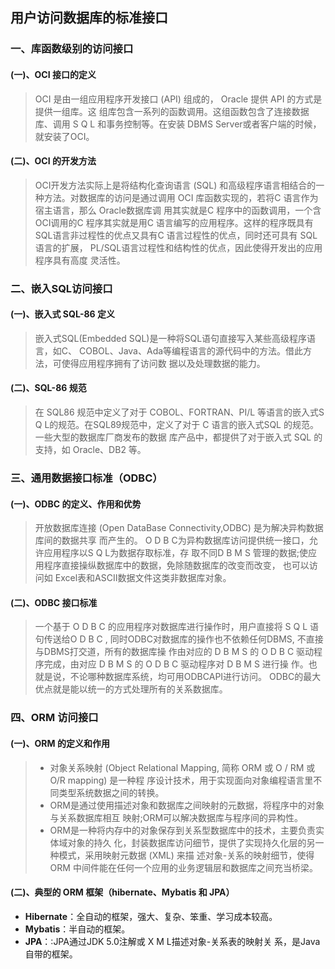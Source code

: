 ## 用户访问数据库的标准接口

### 一、库函数级别的访问接口

#### (一)、OCI 接口的定义

> OCI 是由一组应用程序开发接口 (API) 组成的， Oracle 提供 API 的方式是提供一组库。这 组库包含一系列的函数调用。这组函数包含了连接数据库、调用 S Q L 和事务控制等。在安装 DBMS Server或者客户端的时候，就安装了OCI。

#### (二)、OCI 的开发方法

> OCI开发方法实际上是将结构化查询语言 (SQL) 和高级程序语言相结合的一种方法。对数据库的访问是通过调用 OCI 库函数实现的，若将C 语言作为宿主语言，那么 Oracle数据库调 用其实就是C 程序中的函数调用，一个含OCI调用的C 程序其实就是用C 语言编写的应用程序。这样的程序既具有SQL语言非过程性的优点又具有C 语言过程性的优点，同时还可具有 SQL语言的扩展， PL/SQL语言过程性和结构性的优点，因此使得开发出的应用程序具有高度 灵活性。



### 二、嵌入SQL访问接口

#### (一)、嵌入式 SQL-86 定义

> 嵌入式SQL(Embedded SQL)是一种将SQL语句直接写入某些高级程序语言，如C、 COBOL、Java、Ada等编程语言的源代码中的方法。借此方法，可使得应用程序拥有了访问数 据以及处理数据的能力。

#### (二)、SQL-86 规范

> 在 SQL86 规范中定义了对于 COBOL、FORTRAN、PI/L 等语言的嵌入式S Q L的规范。在SQL89规范中，定义了对于 C 语言的嵌入式SQL 的规范。一些大型的数据库厂商发布的数据 库产品中，都提供了对于嵌入式 SQL 的支持，如 Oracle、DB2 等。



### 三、通用数据接口标准（ODBC）

#### (一)、ODBC 的定义、作用和优势

> 开放数据库连接 (Open DataBase Connectivity,ODBC) 是为解决异构数据库间的数据共享 而产生的。 O D B C为异构数据库访问提供统一接口，允许应用程序以S Q L为数据存取标准，存 取不同D B M S 管理的数据;使应用程序直接操纵数据库中的数据，免除随数据库的改变而改变， 也可以访问如 Excel表和ASCII数据文件这类非数据库对象。

#### (二)、ODBC 接口标准

> 一个基于 O D B C 的应用程序对数据库进行操作时，用户直接将 S Q L 语句传送给O D B C , 同时ODBC对数据库的操作也不依赖任何DBMS, 不直接与DBMS打交道，所有的数据库操 作由对应的 D B M S 的 O D B C 驱动程序完成，由对应 D B M S 的 O D B C 驱动程序对 D B M S 进行操 作。也就是说，不论哪种数据库系统，均可用ODBCAPI进行访问。 ODBC的最大优点就是能以统一的方式处理所有的关系数据库。



### 四、ORM 访问接口

#### (一)、ORM 的定义和作用

> - 对象关系映射 (Object Relational Mapping, 简称 ORM 或 O / RM 或 O/R mapping) 是一种程 序设计技术，用于实现面向对象编程语言里不同类型系统数据之间的转换。
> - ORM是通过使用描述对象和数据库之间映射的元数据，将程序中的对象与关系数据库相互 映射;ORM可以解决数据库与程序间的异构性。
> - ORM是一种将内存中的对象保存到关系型数据库中的技术，主要负责实体域对象的持久 化，封装数据库访问细节，提供了实现持久化层的另一种模式，采用映射元数据 (XML) 来描 述对象-关系的映射细节，使得 ORM 中间件能在任何一个应用的业务逻辑层和数据库之间充当桥梁。

#### (二)、典型的 ORM 框架（hibernate、Mybatis 和 JPA）

- **Hibernate**：全自动的框架，强大、复杂、笨重、学习成本较高。
- **Mybatis**：半自动的框架。
- **JPA**：:JPA通过JDK 5.0注解或 X M L描述对象-关系表的映射关 系，是Java 自带的框架。

